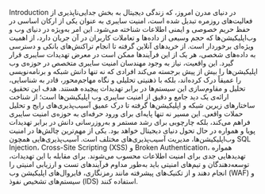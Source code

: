 Introduction
در دنیای مدرن امروز، که زندگی دیجیتال به بخش جدایی‌ناپذیری از فعالیت‌های روزمره تبدیل شده است، امنیت سایبری به عنوان یکی از ارکان اساسی در حفظ حریم خصوصی و ایمنی اطلاعات شناخته می‌شود. این امر به‌ویژه در دنیای وب و وب‌اپلیکیشن‌ها که حجم وسیعی از داده‌ها و تعاملات کاربران در آن جریان دارد، از اهمیت ویژه‌ای برخوردار است. از خریدهای آنلاین گرفته تا انجام تراکنش‌های بانکی و دسترسی به داده‌های شخصی، هر یک از این فرآیندها ممکن است در معرض تهدیدات سایبری قرار گیرد.
این واقعیت، نیاز به وجود مهندسان امنیت سایبری متخصص در حوزه‌ی وب اپلیکیشن‌ها را بیش از پیش برجسته می‌کند  افرادی که نه تنها دانش شبکه و برنامه‌نویسی را عمیقاً درک کرده‌اند، بلکه با ذهنیتی تحلیلی و نگاه مهاجم‌محور، قادر به شناسایی، تحلیل و مقاوم‌سازی این سیستم‌ها در برابر تهدیدات پیچیده هستند.
هدف این تحقیق، ارائه‌ی یک دید جامع و دقیق از امنیت سایبری وب اپلیکیشن‌ها است؛ از شناخت ساختارهای زیرین شبکه و اپلیکیشن‌ها گرفته تا درک عمیق آسیب‌پذیری‌های رایج و تحلیل حملات واقعی. این مسیر نه تنها پایه‌ای برای ورود حرفه‌ای به حوزه‌ی امنیت سایبری فراهم می‌کند، بلکه چارچوبی برای رشد مستمر و به‌روزرسانی دانش در برابر تهدیدات پویا و همواره در حال تحول دنیای دیجیتال خواهد بود.
 یکی از مهم‌ترین چالش‌ها در امنیت وب‌اپلیکیشن‌ها، مدیریت آسیب‌پذیری‌های مختلف است. آسیب‌پذیری‌هایی همچون SQL Injection، Cross-Site Scripting (XSS) و Broken Authentication، همواره تهدیدهایی جدی برای امنیت اطلاعات محسوب می‌شوند. برای مقابله با این تهدیدات، توسعه‌دهندگان و تیم‌های امنیتی باید به‌طور مداوم فرآیندهای تست و ارزیابی امنیتی را انجام دهند و از تکنیک‌های پیشرفته مانند رمزنگاری، فایروال‌های اپلیکیشن وب (WAF) و سیستم‌های تشخیص نفوذ (IDS) استفاده کنند.

